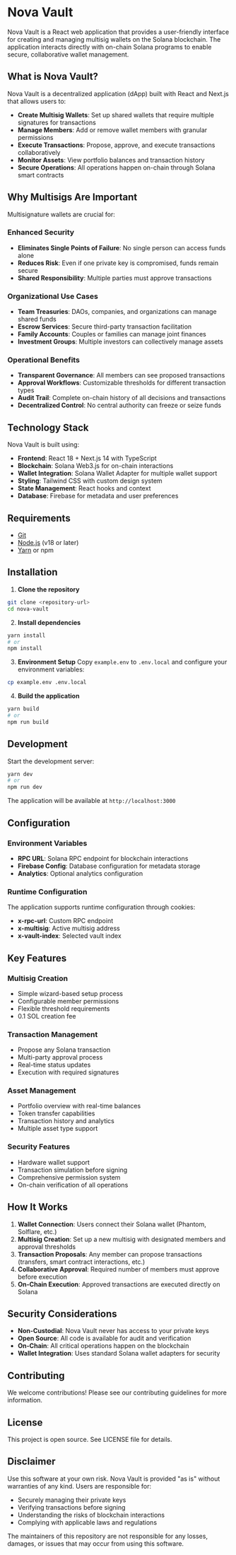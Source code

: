 # Nova Vault

Nova Vault is a React web application that provides a user-friendly interface for creating and managing multisig wallets on the Solana blockchain. The application interacts directly with on-chain Solana programs to enable secure, collaborative wallet management.

## What is Nova Vault?

Nova Vault is a decentralized application (dApp) built with React and Next.js that allows users to:

- **Create Multisig Wallets**: Set up shared wallets that require multiple signatures for transactions
- **Manage Members**: Add or remove wallet members with granular permissions
- **Execute Transactions**: Propose, approve, and execute transactions collaboratively
- **Monitor Assets**: View portfolio balances and transaction history
- **Secure Operations**: All operations happen on-chain through Solana smart contracts

## Why Multisigs Are Important

Multisignature wallets are crucial for:

### **Enhanced Security**
- **Eliminates Single Points of Failure**: No single person can access funds alone
- **Reduces Risk**: Even if one private key is compromised, funds remain secure
- **Shared Responsibility**: Multiple parties must approve transactions

### **Organizational Use Cases**
- **Team Treasuries**: DAOs, companies, and organizations can manage shared funds
- **Escrow Services**: Secure third-party transaction facilitation
- **Family Accounts**: Couples or families can manage joint finances
- **Investment Groups**: Multiple investors can collectively manage assets

### **Operational Benefits**
- **Transparent Governance**: All members can see proposed transactions
- **Approval Workflows**: Customizable thresholds for different transaction types
- **Audit Trail**: Complete on-chain history of all decisions and transactions
- **Decentralized Control**: No central authority can freeze or seize funds

## Technology Stack

Nova Vault is built using:

- **Frontend**: React 18 + Next.js 14 with TypeScript
- **Blockchain**: Solana Web3.js for on-chain interactions
- **Wallet Integration**: Solana Wallet Adapter for multiple wallet support
- **Styling**: Tailwind CSS with custom design system
- **State Management**: React hooks and context
- **Database**: Firebase for metadata and user preferences

## Requirements

- [Git](https://git-scm.com/book/en/v2/Getting-Started-Installing-Git)
- [Node.js](https://nodejs.org/en/download) (v18 or later)
- [Yarn](https://classic.yarnpkg.com/lang/en/docs/install/) or npm

## Installation

1. **Clone the repository**
```bash
git clone <repository-url>
cd nova-vault
```

2. **Install dependencies**
```bash
yarn install
# or
npm install
```

3. **Environment Setup**
Copy `example.env` to `.env.local` and configure your environment variables:
```bash
cp example.env .env.local
```

4. **Build the application**
```bash
yarn build
# or
npm run build
```

## Development

Start the development server:

```bash
yarn dev
# or
npm run dev
```

The application will be available at `http://localhost:3000`

## Configuration

### Environment Variables

- **RPC URL**: Solana RPC endpoint for blockchain interactions
- **Firebase Config**: Database configuration for metadata storage
- **Analytics**: Optional analytics configuration

### Runtime Configuration

The application supports runtime configuration through cookies:

- **x-rpc-url**: Custom RPC endpoint
- **x-multisig**: Active multisig address
- **x-vault-index**: Selected vault index

## Key Features

### **Multisig Creation**
- Simple wizard-based setup process
- Configurable member permissions
- Flexible threshold requirements
- 0.1 SOL creation fee

### **Transaction Management**
- Propose any Solana transaction
- Multi-party approval process
- Real-time status updates
- Execution with required signatures

### **Asset Management**
- Portfolio overview with real-time balances
- Token transfer capabilities
- Transaction history and analytics
- Multiple asset type support

### **Security Features**
- Hardware wallet support
- Transaction simulation before signing
- Comprehensive permission system
- On-chain verification of all operations

## How It Works

1. **Wallet Connection**: Users connect their Solana wallet (Phantom, Solflare, etc.)
2. **Multisig Creation**: Set up a new multisig with designated members and approval thresholds
3. **Transaction Proposals**: Any member can propose transactions (transfers, smart contract interactions, etc.)
4. **Collaborative Approval**: Required number of members must approve before execution
5. **On-Chain Execution**: Approved transactions are executed directly on Solana

## Security Considerations

- **Non-Custodial**: Nova Vault never has access to your private keys
- **Open Source**: All code is available for audit and verification
- **On-Chain**: All critical operations happen on the blockchain
- **Wallet Integration**: Uses standard Solana wallet adapters for security

## Contributing

We welcome contributions! Please see our contributing guidelines for more information.

## License

This project is open source. See LICENSE file for details.

## Disclaimer

Use this software at your own risk. Nova Vault is provided "as is" without warranties of any kind. Users are responsible for:

- Securely managing their private keys
- Verifying transactions before signing
- Understanding the risks of blockchain interactions
- Complying with applicable laws and regulations

The maintainers of this repository are not responsible for any losses, damages, or issues that may occur from using this software.